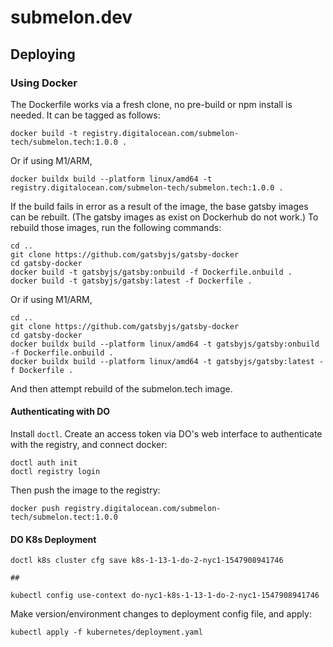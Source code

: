 # submelon.dev

## Deploying

### Using Docker

The Dockerfile works via a fresh clone, no pre-build or npm install is needed. It can be tagged as follows:

```
docker build -t registry.digitalocean.com/submelon-tech/submelon.tech:1.0.0 .
```

Or if using M1/ARM,

```
docker buildx build --platform linux/amd64 -t registry.digitalocean.com/submelon-tech/submelon.tech:1.0.0 .
```

If the build fails in error as a result of the image, the base gatsby images can be rebuilt. (The gatsby images as exist on Dockerhub do not work.) To rebuild those images, run the following commands:

```
cd ..
git clone https://github.com/gatsbyjs/gatsby-docker
cd gatsby-docker
docker build -t gatsbyjs/gatsby:onbuild -f Dockerfile.onbuild .
docker build -t gatsbyjs/gatsby:latest -f Dockerfile .
```

Or if using M1/ARM,

```
cd ..
git clone https://github.com/gatsbyjs/gatsby-docker
cd gatsby-docker
docker buildx build --platform linux/amd64 -t gatsbyjs/gatsby:onbuild -f Dockerfile.onbuild .
docker buildx build --platform linux/amd64 -t gatsbyjs/gatsby:latest -f Dockerfile .
```

And then attempt rebuild of the submelon.tech image.

#### Authenticating with DO

Install `doctl`. Create an access token via DO's web interface to authenticate with the registry, and connect docker:

```
doctl auth init
doctl registry login
```

Then push the image to the registry:

```
docker push registry.digitalocean.com/submelon-tech/submelon.tect:1.0.0
```

#### DO K8s Deployment

```
doctl k8s cluster cfg save k8s-1-13-1-do-2-nyc1-1547908941746

##

kubectl config use-context do-nyc1-k8s-1-13-1-do-2-nyc1-1547908941746
```

Make version/environment changes to deployment config file, and apply:

```
kubectl apply -f kubernetes/deployment.yaml
```